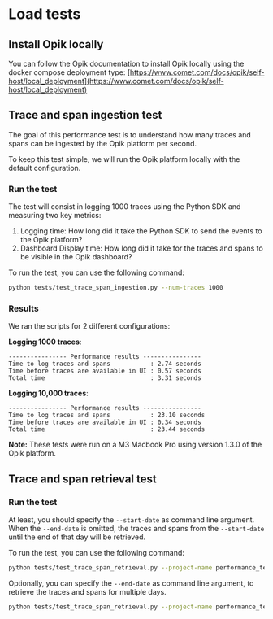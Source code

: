 # Load tests

## Install Opik locally

You can follow the Opik documentation to install Opik locally using the docker compose deployment
type: [https://www.comet.com/docs/opik/self-host/local_deployment](https://www.comet.com/docs/opik/self-host/local_deployment)

## Trace and span ingestion test

The goal of this performance test is to understand how many traces and spans can be ingested by the Opik platform per
second.

To keep this test simple, we will run the Opik platform locally with the default configuration.

### Run the test

The test will consist in logging 1000 traces using the Python SDK and measuring two key metrics:

1. Logging time: How long did it take the Python SDK to send the events to the Opik platform?
2. Dashboard Display time: How long did it take for the traces and spans to be visible in the Opik dashboard?

To run the test, you can use the following command:

```bash
python tests/test_trace_span_ingestion.py --num-traces 1000
```

### Results

We ran the scripts for 2 different configurations:

**Logging 1000 traces**:

```
---------------- Performance results ----------------
Time to log traces and spans           : 2.74 seconds
Time before traces are available in UI : 0.57 seconds
Total time                             : 3.31 seconds
```

**Logging 10,000 traces**:

```
---------------- Performance results ----------------
Time to log traces and spans           : 23.10 seconds
Time before traces are available in UI : 0.34 seconds
Total time                             : 23.44 seconds
```

**Note:** These tests were run on a M3 Macbook Pro using version 1.3.0 of the Opik platform.

## Trace and span retrieval test

### Run the test

At least, you should specify the `--start-date` as command line argument. When the `--end-date` is omitted, the traces 
and spans from the `--start-date` until the end of that day will be retrieved.

To run the test, you can use the following command:

```bash
python tests/test_trace_span_retrieval.py --project-name performance_test --start-date 2025-03-07
```

Optionally, you can specify the `--end-date` as command line argument, to retrieve the traces and spans for multiple 
days.

```bash
python tests/test_trace_span_retrieval.py --project-name performance_test --start-date 2025-03-07 --end-date 2025-03-09
```

